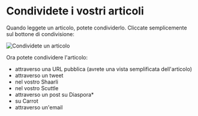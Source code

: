 # Condividete i vostri articoli

Quando leggete un articolo, potete condividerlo. Cliccate semplicemente
sul bottone di condivisione:

![Condividete un articolo](../../../img/user/share.png)

Ora potete condividere l'articolo:

-   attraverso una URL pubblica (avrete una vista semplificata
    dell'articolo)
-   attraverso un tweet
-   nel vostro Shaarli
-   nel vostro Scuttle
-   attraverso un post su Diaspora\*
-   su Carrot
-   attraverso un'email
